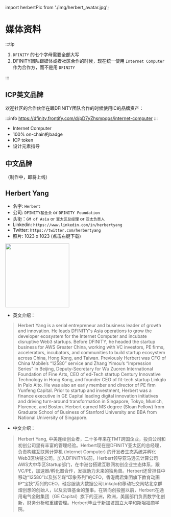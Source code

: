 import herbertPic from './img/herbert_avatar.jpg';

# 媒体资料

:::tip

1. `DFINITY` 的七个字母需要全部大写
2. DFINITY团队跟媒体或者社区合作的时候，现在统一使用 `Internet Computer` 作为合作方，而不是用 `DFINITY` 

:::

## ICP英文品牌

欢迎社区的合作伙伴在跟DFINITY团队合作的时候使用IC的品牌资产：

:::info
https://dfinity.frontify.com/d/pD7yZhsmpqos/internet-computer
:::

- Internet Computer
- 100% on-chain的badge
- ICP token
- 设计元素指导

## 中文品牌

（制作中，即将上线）

## Herbert Yang

- 名字: `Herbert`
- 公司: `DFINITY基金会` or `DFINITY Foundation`
- 头衔：`GM of Asia` or `亚太区总经理` or `亚太负责人`
- Linkedin: `https://www.linkedin.com/in/herbertyang`
- Twitter: `https://twitter.com/herbertyang`
- 照片: 1023 x 1023 (点击右键下载)

<img src={herbertPic} width="200" />

- 英文介绍：

> Herbert Yang is a serial entrepreneur and business leader of growth and innovation. He leads DFINITY's Asia operations to grow the developer ecosystem for the Internet Computer and incubate disruptive Web3 startups. Before DFINITY, he headed the startup business for AWS Greater China, working with VC investors, PE firms, accelerators, incubators, and communities to build startup ecosystem across China, Hong Kong, and Taiwan. Previously Herbert was CFO of China Mobile’s “12580” service and Zhang Yimou’s “Impression Series” in Beijing, Deputy-Secretary for Wu Zuoren International Foundation of Fine Arts, CEO of ed-Tech startup Century Innovative Technology in Hong Kong, and founder CEO of fit-tech startup Linkqlo in Palo Alto. He was also an early member and director of PE firm Yunfeng Capital. Prior to startup and investment, Herbert was a finance executive in GE Capital leading digital innovation initiatives and driving turn-around transformation in Singapore, Tokyo, Munich, Florence, and Boston. Herbert earned MS degree (Sloan Fellow) from Graduate School of Business of Stanford University and BBA from National University of Singapore.

- 中文介绍：

> Herbert Yang, 中美连续创业者，二十多年来在TMT跨国企业，投资公司和初创公司里有丰富的管理经验。Herbert现在是DFINITY亚太区的总经理，负责构建互联网计算机 (Internet Computer) 的开发者生态系统并孵化Web3区块链公司。加入DFINITY以前，Herbert领导亚马逊云计算公司AWS大中华区Startup部门，在中港台搭建互联网初创企业生态体系，跟VC/PE，加速器/孵化器合作，发掘助力未来的独角兽。Herbert还曾担任中移动“12580”以及张艺谋“印象系列”的CFO，香港鹰君集团旗下教育动画IP“宝狄”系列的CEO，硅谷服装大数据公司Linkqlo和移动社交网站北京群熠创想的创始人，以及云锋基金的董事。在转向创投圈以前，Herbert在通用电气金融集团（GE Capital）旗下的亚洲，欧洲，美国部门负责数字化创新，财务分析和重建管理。Herbert毕业于新加坡国立大学和斯坦福商学院。

